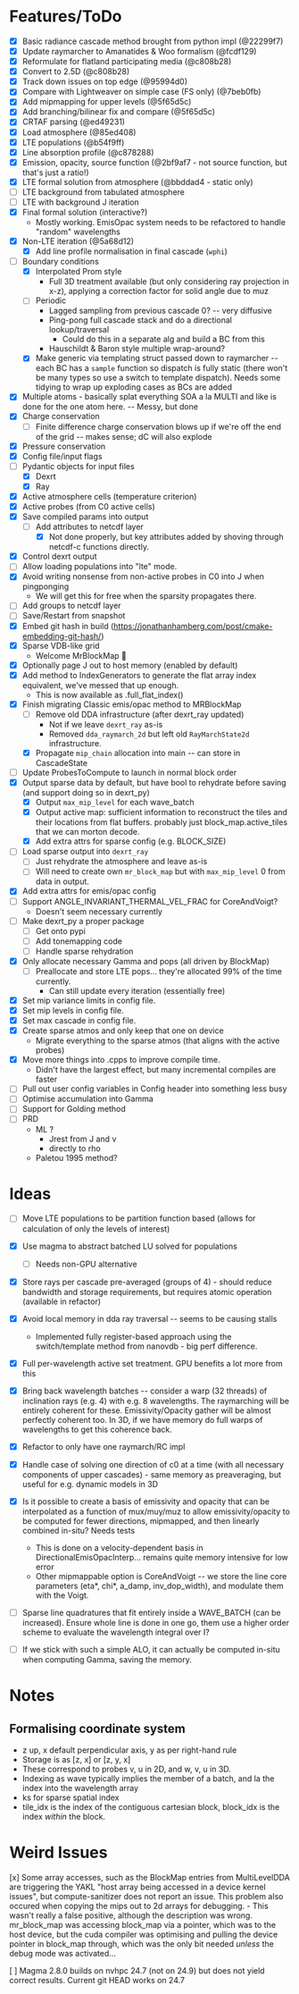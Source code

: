 Features/ToDo
=============

- [x] Basic radiance cascade method brought from python impl (@22299f7)
- [x] Update raymarcher to Amanatides & Woo formalism (@fcdf129)
- [x] Reformulate for flatland participating media (@c808b28)
- [x] Convert to 2.5D (@c808b28)
- [x] Track down issues on top edge (@95994d0)
- [x] Compare with Lightweaver on simple case (FS only) (@7beb0fb)
- [x] Add mipmapping for upper levels (@5f65d5c)
- [x] Add branching/bilinear fix and compare (@5f65d5c)
- [x] CRTAF parsing (@ed49231)
- [x] Load atmosphere (@85ed408)
- [x] LTE populations (@b54f9ff)
- [x] Line absorption profile (@c878288)
- [x] Emission, opacity, source function (@2bf9af7 - not source function, but that's just a ratio!)
- [x] LTE formal solution from atmosphere (@bbddad4 - static only)
- [ ] LTE background from tabulated atmosphere
- [ ] LTE with background J iteration
- [x] Final formal solution (interactive?)
    - Mostly working. EmisOpac system needs to be refactored to handle "random" wavelengths
- [x] Non-LTE iteration (@5a68d12)
    - [x] Add line profile normalisation in final cascade (`wphi`)
- [ ] Boundary conditions
    - [x] Interpolated Prom style
        - Full 3D treatment available (but only considering ray projection in
        x-z), applying a correction factor for solid angle due to muz
    - [ ] Periodic
        - Lagged sampling from previous cascade 0? -- very diffusive
        - Ping-pong full cascade stack and do a directional lookup/traversal
            - Could do this in a separate alg and build a BC from this
        - Hauschildt & Baron style multiple wrap-around?
    - [x] Make generic via templating struct passed down to raymarcher -- each BC
    has a `sample` function so dispatch is fully static (there won't be many
    types so use a switch to template dispatch). Needs some tidying to wrap up exploding cases as BCs are added
- [x] Multiple atoms - basically splat everything SOA a la MULTI and like is done for the one atom here. -- Messy, but done
- [x] Charge conservation
    - [ ] Finite difference charge conservation blows up if we're off the end of the grid -- makes sense; dC will also explode
- [x] Pressure conservation
- [x] Config file/input flags
- [ ] Pydantic objects for input files
    - [x] Dexrt
    - [x] Ray
- [x] Active atmosphere cells (temperature criterion)
- [x] Active probes (from C0 active cells)
- [x] Save compiled params into output
    - [ ] Add attributes to netcdf layer
        - [x] Not done properly, but key attributes added by shoving through netcdf-c functions directly.
- [x] Control dexrt output
- [ ] Allow loading populations into "lte" mode.
- [x] Avoid writing nonsense from non-active probes in C0 into J when pingponging
    - We will get this for free when the sparsity propagates there.
- [ ] Add groups to netcdf layer
- [ ] Save/Restart from snapshot
- [x] Embed git hash in build (https://jonathanhamberg.com/post/cmake-embedding-git-hash/)
- [x] Sparse VDB-like grid
    - Welcome MrBlockMap 💅
- [x] Optionally page J out to host memory (enabled by default)
- [x] Add method to IndexGenerators to generate the flat array index equivalent, we've messed that up enough.
    - This is now available as .full_flat_index()
- [x] Finish migrating Classic emis/opac method to MRBlockMap
    - [ ] Remove old DDA infrastructure (after dexrt_ray updated)
        - Not if we leave `dexrt_ray` as-is
        - Removed `dda_raymarch_2d` but left old `RayMarchState2d` infrastructure.
    - [x] Propagate `mip_chain` allocation into main -- can store in CascadeState
- [ ] Update ProbesToCompute to launch in normal block order
- [x] Output sparse data by default, but have bool to rehydrate before saving (and support doing so in dexrt_py)
    - [x] Output `max_mip_level` for each wave_batch
    - [x] Output active map: sufficient information to reconstruct the tiles and their locations from flat buffers. probably just block_map.active_tiles that we can morton decode.
    - [x] Add extra attrs for sparse config (e.g. BLOCK_SIZE)
- [ ] Load sparse output into `dexrt_ray`
    - [ ] Just rehydrate the atmosphere and leave as-is
    - [ ] Will need to create own `mr_block_map` but with `max_mip_level` 0 from data in output.
- [x] Add extra attrs for emis/opac config
- [ ] Support ANGLE_INVARIANT_THERMAL_VEL_FRAC for CoreAndVoigt?
    - Doesn't seem necessary currently
- [ ] Make dexrt_py a proper package
    - [ ] Get onto pypi
    - [ ] Add tonemapping code
    - [ ] Handle sparse rehydration
- [x] Only allocate necessary Gamma and pops (all driven by BlockMap)
    - [ ] Preallocate and store LTE pops... they're allocated 99% of the time currently.
        - Can still update every iteration (essentially free)
- [x] Set mip variance limits in config file.
- [x] Set mip levels in config file.
- [x] Set max cascade in config file.
- [x] Create sparse atmos and only keep that one on device
    - Migrate everything to the sparse atmos (that aligns with the active probes)
- [x] Move more things into .cpps to improve compile time.
    - Didn't have the largest effect, but many incremental compiles are faster
- [ ] Pull out user config variables in Config header into something less busy
- [ ] Optimise accumulation into Gamma
- [ ] Support for Golding method
- [ ] PRD
    - ML ?
        - Jrest from J and v
        - directly to rho
    - Paletou 1995 method?


Ideas
=====

- [ ] Move LTE populations to be partition function based (allows for calculation of only the levels of interest)
- [x] Use magma to abstract batched LU solved for populations
    - [ ] Needs non-GPU alternative
- [x] Store rays per cascade pre-averaged (groups of 4) - should reduce bandwidth and storage requirements, but requires atomic operation (available in refactor)
- [x] Avoid local memory in dda ray traversal -- seems to be causing stalls
    - Implemented fully register-based approach using the switch/template method from nanovdb - big perf difference.
- [x] Full per-wavelength active set treatment. GPU benefits a lot more from this
- [x] Bring back wavelength batches -- consider a warp (32 threads) of inclination rays (e.g. 4) with e.g. 8 wavelengths. The raymarching will be entirely coherent for these. Emissivity/Opacity gather will be almost perfectly coherent too. In 3D, if we have memory do full warps of wavelengths to get this coherence back.
- [x] Refactor to only have one raymarch/RC impl
- [x] Handle case of solving one direction of c0 at a time (with all necessary components of upper cascades) - same memory as preaveraging, but useful for e.g. dynamic models in 3D
- [x] Is it possible to create a basis of emissivity and opacity that can be interpolated as a function of mux/muy/muz to allow emissivity/opacity to be computed for fewer directions, mipmapped, and then linearly combined in-situ? Needs tests
    - This is done on a velocity-dependent basis in DirectionalEmisOpacInterp... remains quite memory intensive for low error
    - Other mipmappable option is CoreAndVoigt --  we store the line core parameters (eta*, chi*, a_damp, inv_dop_width), and modulate them with the Voigt.
- [ ] Sparse line quadratures that fit entirely inside a WAVE_BATCH (can be increased). Ensure whole line is done in one go, them use a higher order scheme to evaluate the wavelength integral over I?
- [ ] If we stick with such a simple ALO, it can actually be computed in-situ when computing Gamma, saving the memory.


Notes
=====

Formalising coordinate system
------------------------------
- z up, x default perpendicular axis, y as per right-hand rule
- Storage is as [z, x] or [z, y, x]
- These correspond to probes v, u in 2D, and w, v, u in 3D.
- Indexing as wave typically implies the member of a batch, and la the index into the wavelength array
- ks for sparse spatial index
- tile_idx is the index of the contiguous cartesian block, block_idx is the index _within_ the block.


Weird Issues
============

[x] Some array accesses, such as the BlockMap entries from MultiLevelDDA are
triggering the YAKL "host array being accessed in a device kernel issues", but
compute-sanitizer does not report an issue. This problem also occured when
copying the mips out to 2d arrays for debugging.
    - This wasn't really a false positive, although the description was wrong.
    mr_block_map was accessing block_map via a pointer, which was to the host
    device, but the cuda compiler was optimising and pulling the device pointer
    in block_map through, which was the only bit needed _unless_ the debug mode
    was activated...

[ ] Magma 2.8.0 builds on nvhpc 24.7 (not on 24.9) but does not yield correct results. Current git HEAD works on 24.7